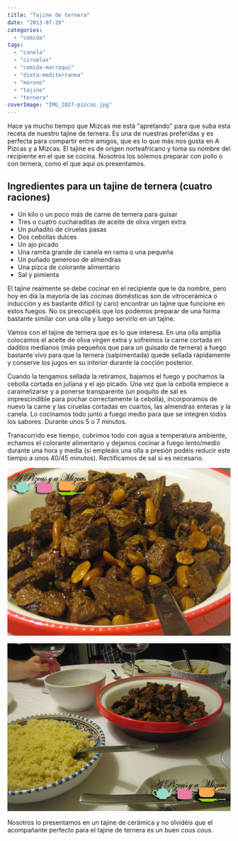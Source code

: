 ```yaml
---
title: "Tajine de ternera"
date: "2013-07-20"
categories:
  - "comida"
tags:
  - "canela"
  - "ciruelas"
  - "comida-marroqui"
  - "dieta-mediterranea"
  - "moruno"
  - "tajine"
  - "ternera"
coverImage: "IMG_2027-pizcas.jpg"
---
```


Hace ya mucho tiempo que Mizcas me está "apretando" para que suba esta receta de nuestro tajine de ternera. Es una de nuestras preferidas y es perfecta para compartir entre amigos, que es lo que más nos gusta en A Pizcas y a Mizcas. El tajine es de origen norteafricano y toma su nombre del recipiente en el que se cocina. Nosotros los solemos preparar con pollo o con ternera, como el que aquí os presentamos.

## Ingredientes para un tajine de ternera (cuatro raciones)

- Un kilo o un poco más de carne de ternera para guisar
- Tres o cuatro cucharaditas de aceite de oliva virgen extra
- Un puñadito de ciruelas pasas
- Dos cebollas dulces
- Un ajo picado
- Una ramita grande de canela en rama o una pequeña
- Un puñado generoso de almendras
- Una pizca de colorante alimentario
- Sal y pimienta

El tajine realmente se debe cocinar en el recipiente que le da nombre, pero hoy en día la mayoría de las cocinas domésticas son de vitrocerámica o inducción y es bastante difícil (y caro) encontrar un tajine que funcione en estos fuegos. No os preocupéis que los podemos preparar de una forma bastante similar con una olla y luego servirlo en un tajine.

Vamos con el tajine de ternera que es lo que interesa. En una olla ampllia colocamos el aceite de oliva virgen extra y sofreímos la carne cortada en daditos medianos (más pequeños que para un guisado de ternera) a fuego bastante vivo para que la ternera (salpimentada) quede sellada rápidamente y conserve los jugos en su interior durante la cocción posterior.

Cuando la tengamos sellada la retiramos, bajamos el fuego y pochamos la cebolla cortada en juliana y el ajo picado. Una vez que la cebolla empiece a caramelizarse y a ponerse transparente (un poquito de sal es imprescindible para pochar correctamente la cebolla), incorporamos de nuevo la carne y las ciruelas cortadas en cuartos, las almendras enteras y la canela. Lo cocinamos todo junto a fuego medio para que se integren todos los sabores. Durante unos 5 o 7 minutos.

Transcurrido ese tiempo, cubrimos todo con agua a temperatura ambiente, echamos el colorante alimentario y dejamos cocinar a fuego lento/medio durante una hora y media (si empleáis una olla a presión podéis reducir este tiempo a unos 40/45 minutos). Rectificamos de sal si es necesario.

![tajine de ternera](images/IMG_2027-pizcas.jpg)

![tajine de ternera](images/IMG_2026-pizcas.jpg)

Nosotros lo presentamos en un tajine de cerámica y no olvidéis que el acompañante perfecto para el tajine de ternera es un buen cous cous.
